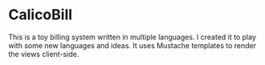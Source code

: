 CalicoBill
==========

This is a toy billing system written in multiple languages. 
I created it to play with some new languages and ideas. 
It uses Mustache templates to render the views client-side. 

